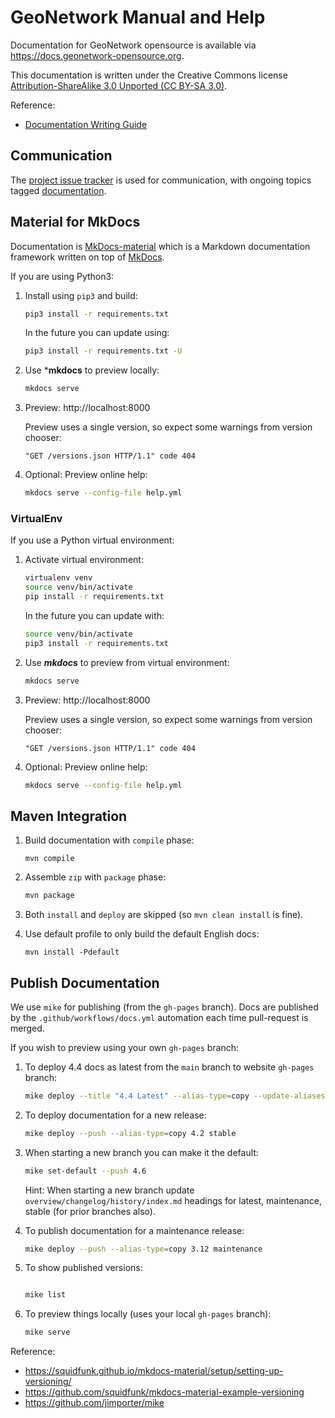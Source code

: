 # GeoNetwork Manual and Help

Documentation for GeoNetwork opensource is available via https://docs.geonetwork-opensource.org.

This documentation is written under the Creative Commons license [Attribution-ShareAlike 3.0 Unported (CC BY-SA 3.0)](LICENSE).

Reference:

* [Documentation Writing Guide](docs/devel/docs/index.md)

## Communication

The [project issue tracker](https://github.com/geonetwork/core-geonetwork/issues) is used for communication, with ongoing topics tagged [documentation](https://github.com/geonetwork/core-geonetwork/issues?q=is%3Aissue+label%3Adocumenation).

## Material for MkDocs

Documentation is [MkDocs-material](https://squidfunk.github.io/mkdocs-material/) which is a Markdown documentation framework written on top of [MkDocs](https://www.mkdocs.org/).

If you are using Python3:

1. Install using ``pip3`` and build:

   ```bash
   pip3 install -r requirements.txt
   ```
   
   In the future you can update using:
   
   ```bash
   pip3 install -r requirements.txt -U 
   ```

2. Use ***mkdocs** to preview locally:

   ```bash
   mkdocs serve
   ```
      
3. Preview: http://localhost:8000

   Preview uses a single version, so expect some warnings from version chooser:
   ```
   "GET /versions.json HTTP/1.1" code 404
   ```

4. Optional: Preview online help:
   
   ```bash
   mkdocs serve --config-file help.yml  
   ```

### VirtualEnv

If you use a Python virtual environment:

1. Activate virtual environment:

   ```bash
   virtualenv venv
   source venv/bin/activate
   pip install -r requirements.txt
   ```
   
   In the future you can update with:
   
   ```bash
   source venv/bin/activate
   pip3 install -r requirements.txt
   ```
   
2. Use ***mkdocs*** to preview from virtual environment:

   ```bash
   mkdocs serve
   ```

3. Preview: http://localhost:8000

   Preview uses a single version, so expect some warnings from version chooser:
   ```
   "GET /versions.json HTTP/1.1" code 404
   ```

4. Optional: Preview online help:
   
   ```bash
   mkdocs serve --config-file help.yml  
   ```

## Maven Integration

1. Build documentation with ``compile`` phase:
   ```
   mvn compile
   ```

2. Assemble ``zip`` with ``package`` phase:
   ```bash
   mvn package
   ```

3. Both ``install`` and ``deploy`` are skipped (so ``mvn clean install`` is fine).

4. Use default profile to only build the default English docs:

   ```
   mvn install -Pdefault
   ```
   
## Publish Documentation

We use ``mike`` for publishing (from the `gh-pages` branch). Docs are published by the ``.github/workflows/docs.yml`` automation each time pull-request is merged.

If you wish to preview using your own `gh-pages` branch:

1. To deploy 4.4 docs as latest from the `main` branch to website `gh-pages` branch:

   ```bash
   mike deploy --title "4.4 Latest" --alias-type=copy --update-aliases 4.4 latest
   ```

2. To deploy documentation for a new release:
   
   ```bash
   mike deploy --push --alias-type=copy 4.2 stable
   ```
   
3. When starting a new branch you can make it the default:
   
   ```bash
   mike set-default --push 4.6
   ```
    
   Hint: When starting a new branch update `overview/changelog/history/index.md` headings for latest, maintenance, stable (for prior branches also).

4. To publish documentation for a maintenance release:

   ```bash
   mike deploy --push --alias-type=copy 3.12 maintenance
   ```

5. To show published versions:

   ```bash
   
   mike list
   ```

6. To preview things locally (uses your local ``gh-pages`` branch):
   
   ```bash
   mike serve
   ```

Reference:

* https://squidfunk.github.io/mkdocs-material/setup/setting-up-versioning/
* https://github.com/squidfunk/mkdocs-material-example-versioning
* https://github.com/jimporter/mike
